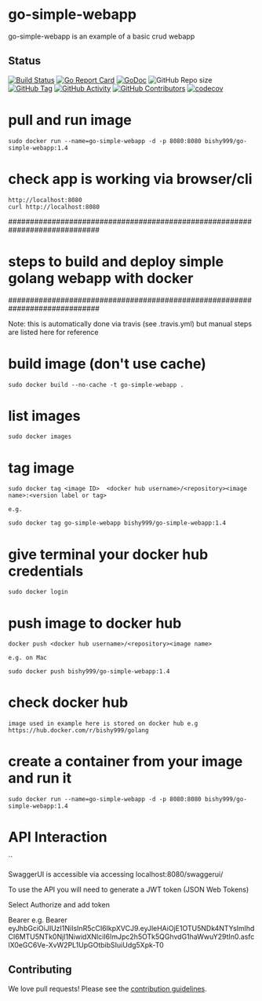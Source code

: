 
# go-simple-webapp

go-simple-webapp is an example of a basic crud webapp


 ## Status
[![Build Status](https://travis-ci.com/bishy999/go-simple-webapp.svg?branch=master)](https://travis-ci.com/bishy999/go-simple-webapp)
[![Go Report Card](https://goreportcard.com/badge/github.com/bishy999/go-simple-webapp)](https://goreportcard.com/report/github.com/bishy999/go-simple-webapp)
[![GoDoc](https://godoc.org/github.com/bishy999/go-simple-webapp/pkg/tag?status.svg)](https://godoc.org/github.com/bishy999/go-simple-webapp/pkg/app)
![GitHub Repo size](https://img.shields.io/github/repo-size/bishy999/go-simple-webapp)
[![GitHub Tag](https://img.shields.io/github/tag/bishy999/go-simple-webapp.svg)](https://github.com/bishy999/go-simple-webapp/releases/latest)
[![GitHub Activity](https://img.shields.io/github/commit-activity/m/bishy999/go-simple-webapp)](https://github.com/bishy999/go-simple-webapp)
[![GitHub Contributors](https://img.shields.io/github/contributors/bishy999/go-simple-webapp)](https://github.com/bishy999/go-simple-webapp)
[![codecov](https://codecov.io/gh/bishy999/go-simple-webapp/branch/master/graph/badge.svg)](https://codecov.io/gh/bishy999/go-simple-webapp)



# pull and run image
```
sudo docker run --name=go-simple-webapp -d -p 8080:8080 bishy999/go-simple-webapp:1.4
```


# check app is working via browser/cli
 
```
http://localhost:8080
curl http://localhost:8080
```


#############################################################################
#          steps to build and deploy simple golang webapp with docker       #
#############################################################################


Note: this is automatically done via travis (see .travis.yml) but manual steps are listed here for reference


# build image (don't use cache)

```
sudo docker build --no-cache -t go-simple-webapp .
```


# list images

```
sudo docker images
```
 
# tag image

```
sudo docker tag <image ID>  <docker hub username>/<repository><image name>:<version label or tag>

e.g.

sudo docker tag go-simple-webapp bishy999/go-simple-webapp:1.4
```


# give terminal your docker hub credentials

```
sudo docker login
```


# push image to docker hub

```
docker push <docker hub username>/<repository><image name>

e.g. on Mac

sudo docker push bishy999/go-simple-webapp:1.4
```


# check docker hub

```
image used in example here is stored on docker hub e.g https://hub.docker.com/r/bishy999/golang
```

# create a container from your image and run it
 
```
sudo docker run --name=go-simple-webapp -d -p 8080:8080 bishy999/go-simple-webapp:1.4

```




# API Interaction
``

SwaggerUI is accessible via accessing localhost:8080/swaggerui/

To use the API you will need to generate a JWT token (JSON Web Tokens)

Select Authorize and add token

Bearer <token> e.g. Bearer eyJhbGciOiJIUzI1NiIsInR5cCI6IkpXVCJ9.eyJleHAiOjE1OTU5NDk4NTYsImlhdCI6MTU5NTk0NjI1NiwidXNlciI6ImJpc2h5OTk5QGhvdG1haWwuY29tIn0.asfclX0eGC6Ve-XvW2PL1UpGOtbibSIuiUdg5Xpk-T0


## Contributing

We love pull requests! Please see the [contribution guidelines](CONTRIBUTING.md).

